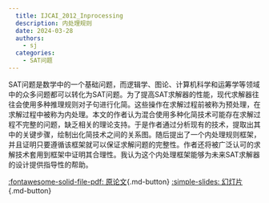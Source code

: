 ```yaml
---
  title: IJCAI_2012_Inprocessing
  description: 内处理规则
  date: 2024-03-28
  authors:
    - sj
  categories:
    - SAT问题
---
```


SAT问题是数学中的一个基础问题，而逻辑学、图论、计算机科学和运筹学等领域中的众多问题都可以转化为SAT问题。为了提高SAT求解器的性能，现代求解器往往会使用多种推理规则对子句进行化简。这些操作在求解过程前被称为预处理，在求解过程中被称为内处理。本文的作者认为混合使用多种化简技术可能存在求解过程不完整的问题，缺乏相关的理论支持。于是作者通过分析现有的技术，提取出其中的关键步骤，绘制出化简技术之间的关系图。随后提出了一个内处理规则框架，并且证明只要遵循该框架就可以保证求解问题的完整性。作者还将被广泛认可的求解技术套用到框架中证明其合理性。我认为这个内处理框架能够为未来SAT求解器的设计提供指导性的帮助。

[:fontawesome-solid-file-pdf: 原论文](../assets/IJCAI_2012_Inprocessing/Inprocessing%20Rules.pdf){.md-button}
[:simple-slides: 幻灯片](../assets/IJCAI_2012_Inprocessing/IJCAI_2012_Inprocessing.html){.md-button}

<!-- more -->